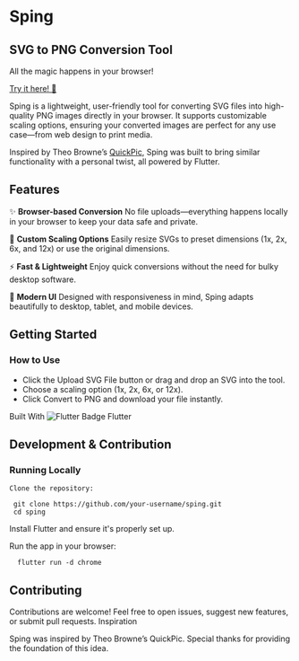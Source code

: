 # Sping
## SVG to PNG Conversion Tool

All the magic happens in your browser!

[Try it here! 🚀](https://sping.netlify.app)

Sping is a lightweight, user-friendly tool for converting SVG files into high-quality PNG images directly in your browser. It supports customizable scaling options, ensuring your converted images are perfect for any use case—from web design to print media.

Inspired by Theo Browne’s [QuickPic]((https://github.com/t3dotgg/quickpic)), Sping was built to bring similar functionality with a personal twist, all powered by Flutter.

## Features

✨ **Browser-based Conversion**
No file uploads—everything happens locally in your browser to keep your data safe and private.

📏 **Custom Scaling Options**
Easily resize SVGs to preset dimensions (1x, 2x, 6x, and 12x) or use the original dimensions.

⚡ **Fast & Lightweight**
Enjoy quick conversions without the need for bulky desktop software.

🎨 **Modern UI**
Designed with responsiveness in mind, Sping adapts beautifully to desktop, tablet, and mobile devices.

## Getting Started

### How to Use

- Click the Upload SVG File button or drag and drop an SVG into the tool.
- Choose a scaling option (1x, 2x, 6x, or 12x).
- Click Convert to PNG and download your file instantly.

Built With
<img alt="Flutter Badge" src="https://img.shields.io/badge/Flutter-0000FF.svg?&style=for-the-badge&logo=Flutter&logoColor=white" />
    Flutter 



## Development & Contribution

### Running Locally

    Clone the repository:
```
 git clone https://github.com/your-username/sping.git
 cd sping
```

Install Flutter and ensure it's properly set up.

Run the app in your browser:
```
  flutter run -d chrome
```

## Contributing

Contributions are welcome! Feel free to open issues, suggest new features, or submit pull requests.
Inspiration

Sping was inspired by Theo Browne’s QuickPic. Special thanks for providing the foundation of this idea.
